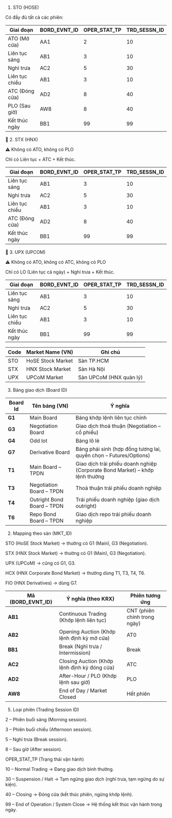 1. STO (HOSE)

Có đầy đủ tất cả các phiên:

| Giai đoạn      | BORD_EVNT_ID | OPER_STAT_TP | TRD_SESSN_ID |
| -------------- | ------------ | ------------ | ------------ |
| ATO (Mở cửa)   | AA1          | 2            | 10           |
| Liên tục sáng  | AB1          | 3            | 10           |
| Nghỉ trưa      | AC2          | 5            | 30           |
| Liên tục chiều | AB1          | 3            | 10           |
| ATC (Đóng cửa) | AD2          | 8            | 40           |
| PLO (Sau giờ)  | AW8          | 8            | 40           |
| Kết thúc ngày  | BB1          | 99           | 99           |

🏦 2. STX (HNX)

⚠️ Không có ATO, không có PLO

Chỉ có Liên tục + ATC + Kết thúc.

| Giai đoạn      | BORD_EVNT_ID | OPER_STAT_TP | TRD_SESSN_ID |
| -------------- | ------------ | ------------ | ------------ |
| Liên tục sáng  | AB1          | 3            | 10           |
| Nghỉ trưa      | AC2          | 5            | 30           |
| Liên tục chiều | AB1          | 3            | 10           |
| ATC (Đóng cửa) | AD2          | 8            | 40           |
| Kết thúc ngày  | BB1          | 99           | 99           |

🏦 3. UPX (UPCOM)

⚠️ Không có ATO, không có ATC, không có PLO

Chỉ có LO (Liên tục cả ngày) + Nghỉ trưa + Kết thúc.

| Giai đoạn      | BORD_EVNT_ID | OPER_STAT_TP | TRD_SESSN_ID |
| -------------- | ------------ | ------------ | ------------ |
| Liên tục sáng  | AB1          | 3            | 10           |
| Nghỉ trưa      | AC2          | 5            | 30           |
| Liên tục chiều | AB1          | 3            | 10           |
| Kết thúc ngày  | BB1          | 99           | 99           |

| Code | Market Name (VN)  | Ghi chú                 |
| ---- | ----------------- | ----------------------- |
| STO  | HoSE Stock Market | Sàn TP.HCM              |
| STX  | HNX Stock Market  | Sàn Hà Nội              |
| UPX  | UPCoM Market      | Sàn UPCoM (HNX quản lý) |

3. Bảng giao dịch (Board ID)

| Board Id | Tên bảng (VN)              | Ý nghĩa                                                                      |
| -------- | -------------------------- | ---------------------------------------------------------------------------- |
| **G1**   | Main Board                 | Bảng khớp lệnh liên tục chính                                                |
| **G3**   | Negotiation Board          | Giao dịch thoả thuận (Negotiation – cổ phiếu)                                |
| **G4**   | Odd lot                    | Bảng lô lẻ                                                                   |
| **G7**   | Derivative Board           | Bảng phái sinh (hợp đồng tương lai, quyền chọn – Futures/Options)            |
| **T1**   | Main Board – TPDN          | Giao dịch trái phiếu doanh nghiệp (Corporate Bond Market) – khớp lệnh thường |
| **T3**   | Negotiation Board – TPDN   | Thoả thuận trái phiếu doanh nghiệp                                           |
| **T4**   | Outright Bond Board – TPDN | Trái phiếu doanh nghiệp (giao dịch outright)                                 |
| **T6**   | Repo Bond Board – TPDN     | Giao dịch repo trái phiếu doanh nghiệp                                       |

2. Mapping theo sàn (MKT_ID)

STO (HoSE Stock Market) → thường có G1 (Main), G3 (Negotiation).

STX (HNX Stock Market) → thường có G1 (Main), G3 (Negotiation).

UPX (UPCoM) → cũng có G1, G3.

HCX (HNX Corporate Bond Market) → thường dùng T1, T3, T4, T6.

FIO (HNX Derivatives) → dùng G7.

| Mã (BORD_EVNT_ID) | Ý nghĩa (theo KRX)                           | Phiên tương ứng              |
| ----------------- | -------------------------------------------- | ---------------------------- |
| **AB1**           | Continuous Trading (Khớp lệnh liên tục)      | CNT (phiên chính trong ngày) |
| **AB2**           | Opening Auction (Khớp lệnh định kỳ mở cửa)   | AT0                          |
| **BB1**           | Break (Nghỉ trưa / Intermission)             | Break                        |
| **AC2**           | Closing Auction (Khớp lệnh định kỳ đóng cửa) | ATC                          |
| **AD2**           | After-Hour / PLO (Khớp lệnh sau giờ)         | PLO                          |
| **AW8**           | End of Day / Market Closed                   | Hết phiên                    |

5. Loại phiên (Trading Session ID)

2 – Phiên buổi sáng (Morning session).

3 – Phiên buổi chiều (Afternoon session).

5 – Nghỉ trưa (Break session).

8 – Sau giờ (After session).

OPER_STAT_TP (Trạng thái vận hành)

10 – Normal Trading → Đang giao dịch bình thường.

30 – Suspension / Halt → Tạm ngừng giao dịch (nghỉ trưa, tạm ngừng do sự kiện).

40 – Closing → Đóng cửa (kết thúc phiên, ngừng khớp lệnh).

99 – End of Operation / System Close → Hệ thống kết thúc vận hành trong ngày.
